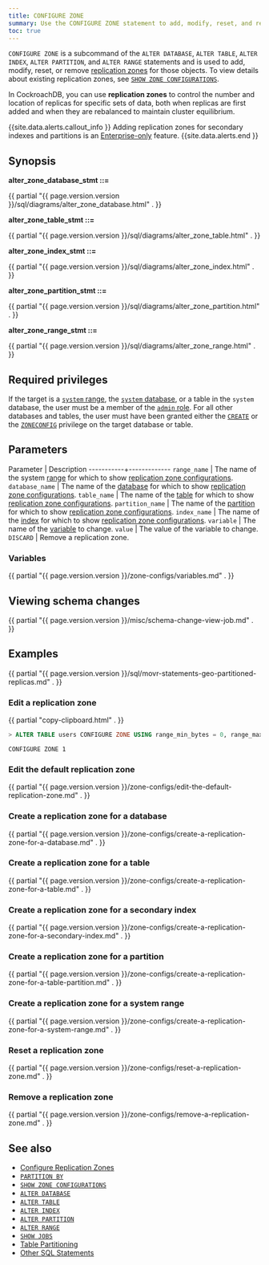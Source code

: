 ```yaml
---
title: CONFIGURE ZONE
summary: Use the CONFIGURE ZONE statement to add, modify, reset, and remove replication zones.
toc: true
---
```


`CONFIGURE ZONE` is a subcommand of the `ALTER DATABASE`, `ALTER TABLE`, `ALTER INDEX`, `ALTER PARTITION`, and `ALTER RANGE` statements and is used to add, modify, reset, or remove [replication zones](configure-replication-zones.html) for those objects. To view details about existing replication zones, see [`SHOW ZONE CONFIGURATIONS`](show-zone-configurations.html).

In CockroachDB, you can use **replication zones** to control the number and location of replicas for specific sets of data, both when replicas are first added and when they are rebalanced to maintain cluster equilibrium.

{{site.data.alerts.callout_info }}
Adding replication zones for secondary indexes and partitions is an [Enterprise-only](enterprise-licensing.html) feature.
{{site.data.alerts.end }}

## Synopsis

**alter_zone_database_stmt ::=**

<div class="horizontal-scroll">
{{ partial "{{ page.version.version }}/sql/diagrams/alter_zone_database.html" . }}
</div>

**alter_zone_table_stmt ::=**

<div class="horizontal-scroll">
{{ partial "{{ page.version.version }}/sql/diagrams/alter_zone_table.html" . }}
</div>

**alter_zone_index_stmt ::=**

<div class="horizontal-scroll">
{{ partial "{{ page.version.version }}/sql/diagrams/alter_zone_index.html" . }}
</div>

**alter_zone_partition_stmt ::=**

<div class="horizontal-scroll">
{{ partial "{{ page.version.version }}/sql/diagrams/alter_zone_partition.html" . }}
</div>

**alter_zone_range_stmt ::=**

<div class="horizontal-scroll">
{{ partial "{{ page.version.version }}/sql/diagrams/alter_zone_range.html" . }}
</div>

## Required privileges

If the target is a [`system` range](#create-a-replication-zone-for-a-system-range), the [`system` database](show-databases.html#preloaded-databases), or a table in the `system` database, the user must be a member of the [`admin` role](authorization.html#create-and-manage-roles). For all other databases and tables, the user must have been granted either the [`CREATE`](grant.html#supported-privileges) or the [`ZONECONFIG`](grant.html#supported-privileges) privilege on the target database or table.

## Parameters

 Parameter | Description
-----------+-------------
`range_name` | The name of the system [range](architecture/overview.html#glossary) for which to show [replication zone configurations](configure-replication-zones.html).
`database_name` | The name of the [database](create-database.html) for which to show [replication zone configurations](configure-replication-zones.html).
`table_name` | The name of the [table](create-table.html) for which to show [replication zone configurations](configure-replication-zones.html).
`partition_name` | The name of the [partition](partitioning.html) for which to show [replication zone configurations](configure-replication-zones.html).
`index_name` | The name of the [index](indexes.html) for which to show [replication zone configurations](configure-replication-zones.html).
`variable` | The name of the [variable](#variables) to change.
`value` | The value of the variable to change.
`DISCARD` | Remove a replication zone.

### Variables

{{ partial "{{ page.version.version }}/zone-configs/variables.md" . }}

## Viewing schema changes

{{ partial "{{ page.version.version }}/misc/schema-change-view-job.md" . }}

## Examples

{{ partial "{{ page.version.version }}/sql/movr-statements-geo-partitioned-replicas.md" . }}

### Edit a replication zone

{{ partial "copy-clipboard.html" . }}
~~~ sql
> ALTER TABLE users CONFIGURE ZONE USING range_min_bytes = 0, range_max_bytes = 90000, gc.ttlseconds = 89999, num_replicas = 4;
~~~

~~~
CONFIGURE ZONE 1
~~~

### Edit the default replication zone

{{ partial "{{ page.version.version }}/zone-configs/edit-the-default-replication-zone.md" . }}

### Create a replication zone for a database

{{ partial "{{ page.version.version }}/zone-configs/create-a-replication-zone-for-a-database.md" . }}

### Create a replication zone for a table

{{ partial "{{ page.version.version }}/zone-configs/create-a-replication-zone-for-a-table.md" . }}

### Create a replication zone for a secondary index

{{ partial "{{ page.version.version }}/zone-configs/create-a-replication-zone-for-a-secondary-index.md" . }}

### Create a replication zone for a partition

{{ partial "{{ page.version.version }}/zone-configs/create-a-replication-zone-for-a-table-partition.md" . }}

### Create a replication zone for a system range

{{ partial "{{ page.version.version }}/zone-configs/create-a-replication-zone-for-a-system-range.md" . }}

### Reset a replication zone

{{ partial "{{ page.version.version }}/zone-configs/reset-a-replication-zone.md" . }}

### Remove a replication zone

{{ partial "{{ page.version.version }}/zone-configs/remove-a-replication-zone.md" . }}

## See also

- [Configure Replication Zones](configure-replication-zones.html)
- [`PARTITION BY`](partition-by.html)
- [`SHOW ZONE CONFIGURATIONS`](show-zone-configurations.html)
- [`ALTER DATABASE`](alter-database.html)
- [`ALTER TABLE`](alter-table.html)
- [`ALTER INDEX`](alter-index.html)
- [`ALTER PARTITION`](alter-partition.html)
- [`ALTER RANGE`](alter-range.html)
- [`SHOW JOBS`](show-jobs.html)
- [Table Partitioning](partitioning.html)
- [Other SQL Statements](sql-statements.html)
